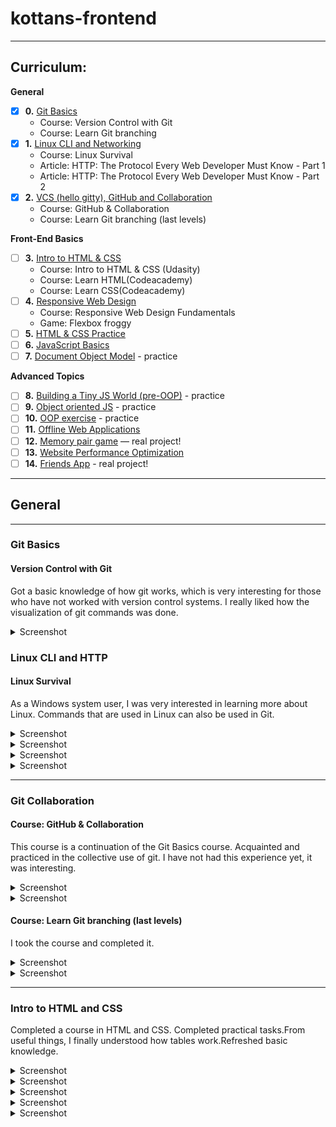 # kottans-frontend

---

## Curriculum:

**General**
- [x] **0.** [Git Basics](#git-basics)
    - Course: Version Control with Git
    - Course: Learn Git branching
- [x] **1.** [Linux CLI and Networking](#linux-cli-and-http)
    - Course: Linux Survival
    - Article: HTTP: The Protocol Every Web Developer Must Know - Part 1
    - Article: HTTP: The Protocol Every Web Developer Must Know - Part 2
- [x] **2.** [VCS (hello gitty), GitHub and Collaboration](#git-collaboration)
    - Course: GitHub & Collaboration
    - Course: Learn Git branching (last levels)

**Front-End Basics**
- [ ] **3.** [Intro to HTML & CSS](#intro-to-html-and-css)
    - Course: Intro to HTML & CSS (Udasity)
    - Course: Learn HTML(Codeacademy)
    - Course: Learn CSS(Codeacademy)
- [ ] **4.** [Responsive Web Design](#responsive-web-design)
    - Course: Responsive Web Design Fundamentals
    - Game: Flexbox froggy
- [ ] **5.** [HTML & CSS Practice]()
- [ ] **6.** [JavaScript Basics]()
- [ ] **7.** [Document Object Model]() - practice

**Advanced Topics**
- [ ] **8.** [Building a Tiny JS World (pre-OOP)]() - practice
- [ ] **9.** [Object oriented JS]() - practice
- [ ] **10.** [OOP exercise]() - practice
- [ ] **11.** [Offline Web Applications]()
- [ ] **12.** [Memory pair game]() — real project!
- [ ] **13.** [Website Performance Optimization]()
- [ ] **14.** [Friends App]() - real project!

---

## General

---

### Git Basics

#### Version Control with Git
Got a basic knowledge of how git works, which is very interesting for those who have not worked with version control systems.
I really liked how the visualization of git commands was done.

<details><summary>Screenshot</summary>
<p>

![Screenshot-image-link](task_git_basics/cursera1.PNG)
![Screenshot-image-link](task_git_basics/cursera2.PNG)

</p>
</details>

### Linux CLI and HTTP

#### Linux Survival

As a Windows system user, I was very interested in learning more about Linux. Commands that are used in Linux can also be used in Git.

<details><summary>Screenshot</summary>
<p>

![Screenshot-image-link](task_linux_cli/Qulz1.PNG)
</p>
</details>
<details><summary>Screenshot</summary>
<p>

![Screenshot-image-link](task_linux_cli/Qulz2.PNG)
</p>
</details>
<details><summary>Screenshot</summary>
<p>

![Screenshot-image-link](task_linux_cli/Qulz3.PNG)
</p>
</details>
<details><summary>Screenshot</summary>
<p>

![Screenshot-image-link](task_linux_cli/Qulz4.PNG)
</p>
</details>

---

### Git Collaboration

#### Course: GitHub & Collaboration

This course is a continuation of the Git Basics course. Acquainted and practiced in the collective use of git. I have not had this experience yet, it was interesting.

<details><summary>Screenshot</summary>
<p>

![Screenshot-image-link](task_git_collaboration/coursera3.PNG)
</p>
</details>

<details><summary>Screenshot</summary>
<p>

![Screenshot-image-link](task_git_collaboration/coursera4.PNG)
</p>
</details>


#### Course: Learn Git branching (last levels)

I took the course and completed it.

<details><summary>Screenshot</summary>
<p>

![Screenshot-image-link](task_git_collaboration/Git1.PNG)
</p>
</details>

<details><summary>Screenshot</summary>
<p>

![Screenshot-image-link](task_git_collaboration/Git2.PNG)
</p>
</details>

---

### Intro to HTML and CSS

Completed a course in HTML and CSS. Completed practical tasks.From useful things, I finally understood how tables work.Refreshed basic knowledge.

<details><summary>Screenshot</summary>
<p>

![Screenshot-image-link](task_html_css_intro/week1.1.PNG)
</p>
</details>
<details><summary>Screenshot</summary>
<p>

![Screenshot-image-link](task_html_css_intro/week1.2.PNG)
</p>
</details>
<details><summary>Screenshot</summary>
<p>

![Screenshot-image-link](task_html_css_intro/HTML-done.PNG)
</p>
</details>
<details><summary>Screenshot</summary>
<p>

![Screenshot-image-link](task_html_css_intro/CSS-DANE.PNG)
</p>
</details>
<details><summary>Screenshot</summary>
<p>

![Screenshot-image-link](task_html_css_intro/HTML_CSS.PNG)
</p>
</details>